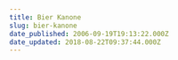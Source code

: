 ```yaml
---
title: Bier Kanone
slug: bier-kanone
date_published: 2006-09-19T19:13:22.000Z
date_updated: 2018-08-22T09:37:44.000Z
---
```



